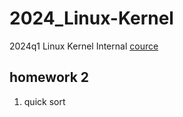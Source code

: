 # 2024_Linux-Kernel
2024q1 Linux Kernel Internal [cource](https://wiki.csie.ncku.edu.tw/linux/schedule) 
## homework 2
1. quick sort
